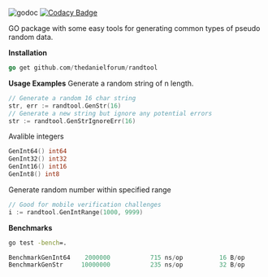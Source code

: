 ![godoc](https://travis-ci.org/thedanielforum/randtool.svg?branch=master) [![Codacy Badge](https://api.codacy.com/project/badge/Grade/676a9e1aabe14027ae63a941312c399d)](https://www.codacy.com/app/thedanielforum/randtool?utm_source=github.com&amp;utm_medium=referral&amp;utm_content=thedanielforum/randtool&amp;utm_campaign=Badge_Grade)

GO package with some easy tools for generating common types of pseudo
random data.

**Installation**
```go
go get github.com/thedanielforum/randtool
```

**Usage Examples**
Generate a random string of n length.
```go
// Generate a random 16 char string
str, err := randtool.GenStr(16)
// Generate a new string but ignore any potential errors
str := randtool.GenStrIgnoreErr(16)
```

Avalible integers
```go
GenInt64() int64
GenInt32() int32
GenInt16() int16
GenInt8() int8
```

Generate random number within specified range
```go
// Good for mobile verification challenges
i := randtool.GenIntRange(1000, 9999)
```


**Benchmarks**
```cmd
go test -bench=.
```
```go
BenchmarkGenInt64	 2000000	       715 ns/op	      16 B/op	       2 allocs/op
BenchmarkGenStr  	10000000	       235 ns/op	      32 B/op	       2 allocs/op
```
